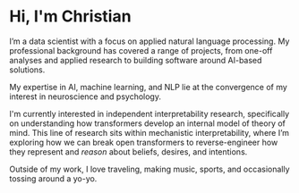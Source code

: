 # Hi, I'm Christian

I’m a data scientist with a focus on applied natural language processing. My professional background has covered a range of projects, from one-off analyses and applied research to building software around AI-based solutions.

My expertise in AI, machine learning, and NLP lie at the convergence of my interest in neuroscience and psychology.

I'm currently interested in independent interpretability research, specifically on understanding how transformers develop an internal model of theory of mind. This line of research sits within mechanistic interpretability, where I’m exploring how we can break open transformers to reverse-engineer how they represent and *reason* about beliefs, desires, and intentions.

Outside of my work, I love traveling, making music, sports, and occasionally tossing around a yo-yo.
